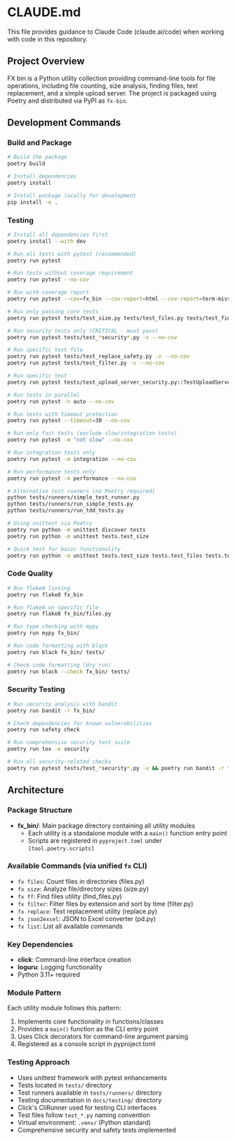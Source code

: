 # CLAUDE.md

This file provides guidance to Claude Code (claude.ai/code) when working with code in this repository.

## Project Overview

FX bin is a Python utility collection providing command-line tools for file operations, including file counting, size analysis, finding files, text replacement, and a simple upload server. The project is packaged using Poetry and distributed via PyPI as `fx-bin`.

## Development Commands

### Build and Package
```bash
# Build the package
poetry build

# Install dependencies
poetry install

# Install package locally for development
pip install -e .
```

### Testing
```bash
# Install all dependencies first
poetry install --with dev

# Run all tests with pytest (recommended)
poetry run pytest

# Run tests without coverage requirement
poetry run pytest --no-cov

# Run with coverage report
poetry run pytest --cov=fx_bin --cov-report=html --cov-report=term-missing

# Run only passing core tests
poetry run pytest tests/test_size.py tests/test_files.py tests/test_find_files.py tests/test_replace.py -v

# Run security tests only (CRITICAL - must pass)
poetry run pytest tests/test_*security*.py -v --no-cov

# Run specific test file
poetry run pytest tests/test_replace_safety.py -v --no-cov
poetry run pytest tests/test_filter.py -v --no-cov

# Run specific test
poetry run pytest tests/test_upload_server_security.py::TestUploadServerSecurity::test_path_traversal_attack_blocked -v

# Run tests in parallel
poetry run pytest -n auto --no-cov

# Run tests with timeout protection
poetry run pytest --timeout=30 --no-cov

# Run only fast tests (exclude slow/integration tests)
poetry run pytest -m "not slow" --no-cov

# Run integration tests only
poetry run pytest -m integration --no-cov

# Run performance tests only
poetry run pytest -m performance --no-cov

# Alternative test runners (no Poetry required)
python tests/runners/simple_test_runner.py
python tests/runners/run_simple_tests.py
python tests/runners/run_tdd_tests.py

# Using unittest via Poetry
poetry run python -m unittest discover tests
poetry run python -m unittest tests.test_size

# Quick test for basic functionality
poetry run python -m unittest tests.test_size tests.test_files tests.test_replace tests.test_find_files -v
```

### Code Quality
```bash
# Run flake8 linting
poetry run flake8 fx_bin

# Run flake8 on specific file
poetry run flake8 fx_bin/files.py

# Run type checking with mypy
poetry run mypy fx_bin/

# Run code formatting with black
poetry run black fx_bin/ tests/

# Check code formatting (dry run)
poetry run black --check fx_bin/ tests/
```

### Security Testing
```bash
# Run security analysis with bandit
poetry run bandit -r fx_bin/

# Check dependencies for known vulnerabilities
poetry run safety check

# Run comprehensive security test suite
poetry run tox -e security

# Run all security-related checks
poetry run pytest tests/test_*security*.py -v && poetry run bandit -r fx_bin/ && poetry run safety check
```

## Architecture

### Package Structure
- **fx_bin/**: Main package directory containing all utility modules
  - Each utility is a standalone module with a `main()` function entry point
  - Scripts are registered in `pyproject.toml` under `[tool.poetry.scripts]`

### Available Commands (via unified `fx` CLI)
- `fx files`: Count files in directories (files.py)
- `fx size`: Analyze file/directory sizes (size.py)
- `fx ff`: Find files utility (find_files.py)
- `fx filter`: Filter files by extension and sort by time (filter.py)
- `fx replace`: Text replacement utility (replace.py)
- `fx json2excel`: JSON to Excel converter (pd.py)
- `fx list`: List all available commands

### Key Dependencies
- **click**: Command-line interface creation
- **loguru**: Logging functionality
- Python 3.11+ required

### Module Pattern
Each utility module follows this pattern:
1. Implements core functionality in functions/classes
2. Provides a `main()` function as the CLI entry point
3. Uses Click decorators for command-line argument parsing
4. Registered as a console script in pyproject.toml

### Testing Approach
- Uses unittest framework with pytest enhancements
- Tests located in `tests/` directory
- Test runners available in `tests/runners/` directory
- Testing documentation in `docs/testing/` directory
- Click's CliRunner used for testing CLI interfaces
- Test files follow `test_*.py` naming convention
- Virtual environment: `.venv/` (Python standard)
- Comprehensive security and safety tests implemented